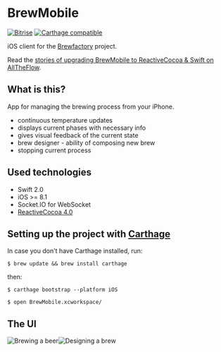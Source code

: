 # BrewMobile

[![Bitrise](https://www.bitrise.io/app/276d8847158110d2.svg?token=aYjuPeusfMeRdDn_eDksIg&branch=master)](https://www.bitrise.io/) [![Carthage compatible](https://img.shields.io/badge/Carthage-compatible-4BC51D.svg?style=flat)](https://github.com/Carthage/Carthage)

iOS client for the [Brewfactory](https://github.com/brewfactory/BrewCore) project. 

Read the [stories of upgrading BrewMobile to ReactiveCocoa & Swift on AllTheFlow](https://blog.alltheflow.com/).

What is this?
-------------
App for managing the brewing process from your iPhone.

 - continuous temperature updates
 - displays current phases with necessary info
 - gives visual feedback of the current state
 - brew designer - ability of composing new brew
 - stopping current process
 
## Used technologies

 - Swift 2.0
 - iOS >= 8.1
 - Socket.IO for WebSocket
 - [ReactiveCocoa 4.0](https://github.com/ReactiveCocoa/ReactiveCocoa)

## Setting up the project with [Carthage](https://github.com/Carthage/Carthage)
In case you don't have Carthage installed, run:

```
$ brew update && brew install carthage
```
then:
```
$ carthage bootstrap --platform iOS

$ open BrewMobile.xcworkspace/
```

## The UI

![Brewing a beer](http://brewfactory.org/BrewMobile/img/9_small.png)![Designing a brew](http://brewfactory.org/BrewMobile/img/8_small.png)
